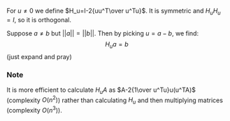 For $u\neq 0$ we define $H_u=I-2{uu^T\over u^Tu}$. It is symmetric and $H_uH_u=I$, so it is orthogonal.

Suppose $a\neq b$ but $||a||=||b||$. Then by picking $u=a-b$, we find:
$$H_ua=b$$
(just expand and pray)

### Note
It is more efficient to calculate $H_uA$ as $A-2{1\over u^Tu}u(u^TA)$ (complexity $O(n^2)$) 
rather than calculating $H_u$ and then multiplying matrices (complexity $O(n^3)$).
